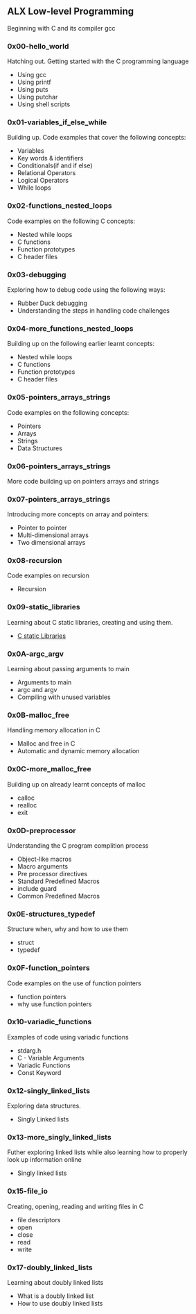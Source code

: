 ## ALX Low-level Programming
Beginning with C and its compiler gcc

### 0x00-hello_world
Hatching out. Getting started with the C programming language
* Using gcc
* Using printf
* Using puts
* Using putchar
* Using shell scripts

### 0x01-variables_if_else_while
Building up. Code examples that cover the following concepts:  
* Variables
* Key words & identifiers
* Conditionals(if and if else)
* Relational Operators
* Logical Operators
* While loops

### 0x02-functions_nested_loops
Code examples on the following C concepts:
* Nested while loops
* C functions
* Function prototypes
* C header files

### 0x03-debugging
Exploring how to debug code using the following ways:
* Rubber Duck debugging
* Understanding the steps in handling code challenges

### 0x04-more_functions_nested_loops
Building up on the following earlier learnt concepts:
* Nested while loops
* C functions
* Function prototypes
* C header files

### 0x05-pointers_arrays_strings
Code examples on the following concepts:  
* Pointers
* Arrays
* Strings
* Data Structures

### 0x06-pointers_arrays_strings
More code building up on pointers arrays and strings

### 0x07-pointers_arrays_strings
Introducing more concepts on array and pointers:
* Pointer to pointer
* Multi-dimensional arrays
* Two dimensional arrays

### 0x08-recursion
Code examples on recursion
* Recursion

### 0x09-static_libraries
Learning about C static libraries, creating and using them.
* [C static Libraries](https://alx-intranet.hbtn.io/concepts/61)

### 0x0A-argc_argv
Learning about passing arguments to main
* Arguments to main
* argc and argv
* Compiling with unused variables

### 0x0B-malloc_free
Handling memory allocation in C
* Malloc and free in C
* Automatic and dynamic memory allocation

### 0x0C-more_malloc_free
Building up on already learnt concepts of malloc
* calloc
* realloc
* exit

### 0x0D-preprocessor
Understanding the C program complition process
* Object-like macros
* Macro arguments
* Pre processor directives
* Standard Predefined Macros
* include guard
* Common Predefined Macros

### 0x0E-structures_typedef
Structure when, why and how to use them
* struct
* typedef

### 0x0F-function_pointers
Code examples on the use of function pointers
* function pointers
* why use function pointers

### 0x10-variadic_functions
Examples of code using variadic functions
* stdarg.h
* C - Variable Arguments
* Variadic Functions
* Const Keyword

### 0x12-singly_linked_lists
Exploring data structures.
* Singly Linked lists

### 0x13-more_singly_linked_lists
Futher exploring linked lists while also learning how to properly  
look up information online
* Singly linked lists

### 0x15-file_io
Creating, opening, reading and writing files in C
* file descriptors
* open
* close
* read
* write

### 0x17-doubly_linked_lists
Learning about doubly linked lists
* What is a doubly linked list
* How to use doubly linked lists
